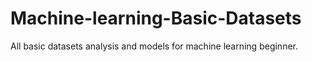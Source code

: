 # Machine-learning-Basic-Datasets
All basic datasets analysis and models for machine learning beginner.
